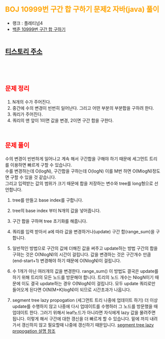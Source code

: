 # <span style="color:orange; font-size:17pt; font-weight:bold">BOJ 10999번 구간 합 구하기 문제2 자바(java)  풀이</span>
- 랭크 : 플레티넘4
- [백준 10999번 구간 합 구하기](https://www.acmicpc.net/problem/10999)
<br><br>

## [티스토리 주소](https://hoho325.tistory.com/)
<br><br>

# <span style="color: red; font-size:15pt">문제 정리</span>
1. N개의 수가 주어진다.
2. 중간에 수의 변경이 빈번히 일어난다. 그리고 어떤 부분의 부분합을 구하려 한다.
3. 쿼리가 주어진다.
4. 쿼리의 맨 앞이 1이면 값을 변경, 2이면 구간 합을 구한다.
<br><br>

# <span style="color: red; font-size:15pt">문제 풀이</span>
수의 변경이 빈번하게 일어나고 계속 해서 구간합을 구해야 하기 때문에 세그먼트 트리를 이용하면 빠르게 구할 수 있습니다.  
수를 변경하는데 O(logN), 구간합을 구하는데 O(logN) 이를 M번 하면 O(MlogN)정도면 구할 수 있을 것 같습니다.  
그리고 입력받는 값의 범위가 크기 때문에 합을 저장하는 변수와 tree를 long형으로 선언합니다.
1. tree를 만들고 base index를 구합니다.
2. tree의 base index 부터 N개의 값을 넣어줍니다.
3. 구간 합을 구하며 tree 초기화를 해줍니다.
4. 쿼리를 입력 받아서 a에 따라 값을 변경하거나(update) 구간 합(range_sum)을 구합니다.

1. 일반적인 방법으로 구간의 값에 더해진 값을 써주고 update하는 방법 
    구간의 합을 구햐는 것은 O(NlogN)의 시간이 걸립니다.
    값을 변경하는 것은 구간개수 만큼(end-start+1) 변경해야 하기 때문에 O(NlogN)이 걸립니다.
2. 수 1개가 아닌 여러개의 값을 변경한다. range_sum()
    이 방법도 결국은 update를 하기 위해 트리의 모든 노드를 방문해야 합니다.
    트리의 노드 개수는 NlogN이기 때문에 이도 결국 update하는 경우 O(NlogN)이 걸립니다.
    모두 update 쿼리로만 들어오게 된다면 O(N(M+K)logN)이 되므로 시간초과가 나옵니다.
3. segment tree lazy propogation (세그먼트 트리 나중에 업데이트 하기)
    더 이상 update를 수행하지 않고 나중에 다시 업데이트를 수행하러 그 노드를 방문했을 때 업데이트 한다.
	그러기 위해서 leaf노드가 아니라면 자식에게 lazy 값을 물려주면 됩니다.
    이렇게 해서 구간에 대한 갱신을 더 빠르게 할 수 있습니다. 밑에 까지 내려가서 갱신하지 않고
    필요할때 나중에 갱신하기 때문입니다.
    [segment tree lazy propogation 설명 참조](https://www.acmicpc.net/blog/view/26)
